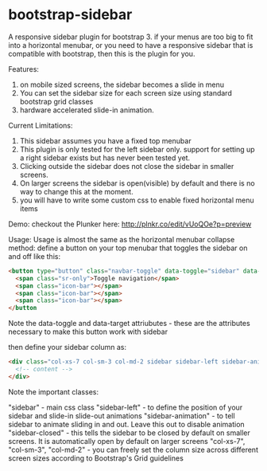 bootstrap-sidebar
=================

A responsive sidebar plugin for bootstrap 3. if your menus are too big to fit into a horizontal menubar, or you need to have a responsive sidebar that is compatible with bootstrap, then this is the plugin for you. 

Features:

1. on mobile sized screens, the sidebar becomes a slide in menu
2. You can set the sidebar size for each screen size using standard bootstrap grid classes
3. hardware accelerated slide-in animation.

Current Limitations: 

1. This sidebar assumes you have a fixed top menubar
2. This plugin is only tested for the left sidebar only. support for setting up a right sidebar exists but has never been tested yet. 
3. Clicking outside the sidebar does not close the sidebar in smaller screens.
4. On larger screens the sidebar is open(visible) by default and there is no way to change this at the moment. 
5. you will have to write some custom css to enable fixed horizontal menu items

Demo:
checkout the Plunker here: http://plnkr.co/edit/vUoQOe?p=preview

Usage:
Usage is almost the same as the horizontal menubar collapse method: define a button on your top menubar that toggles the sidebar on and off like this:

```html
<button type="button" class="navbar-toggle" data-toggle="sidebar" data-target=".sidebar">
  <span class="sr-only">Toggle navigation</span>
  <span class="icon-bar"></span>
  <span class="icon-bar"></span>
  <span class="icon-bar"></span>
</button
```

Note the data-toggle and data-target attriubutes - these are the attributes necessary to make this button work with sidebar

then define your sidebar column as:

```html
<div class="col-xs-7 col-sm-3 col-md-2 sidebar sidebar-left sidebar-animate sidebar-closed">
  <!-- content -->
</div>
```

Note the important classes: 

"sidebar" - main css class
"sidebar-left" - to define the position of your sidebar and slide-in slide-out animations
"sidebar-animation" - to tell sidebar to animate sliding in and out. Leave this out to disable animation
"sidebar-closed" - this tells the sidebar to be closed by default on smaller screens. It is automatically open by default on larger screens
"col-xs-7", "col-sm-3", "col-md-2" - you can freely set the column size across different screen sizes according to Bootstrap's Grid guidelines

